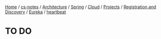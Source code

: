 [Home](https://mengxianbin.github.io) /
[cs-notes](https://mengxianbin.github.io/cs-notes/site) /
[Architecture](https://mengxianbin.github.io/cs-notes/site/Architecture) /
[Spring](https://mengxianbin.github.io/cs-notes/site/Architecture/Spring) /
[Cloud](https://mengxianbin.github.io/cs-notes/site/Architecture/Spring/Cloud) /
[Projects](https://mengxianbin.github.io/cs-notes/site/Architecture/Spring/Cloud/Projects) /
[Registration and Discovery](https://mengxianbin.github.io/cs-notes/site/Architecture/Spring/Cloud/Projects/Registration%20and%20Discovery) /
[Eureka](https://mengxianbin.github.io/cs-notes/site/Architecture/Spring/Cloud/Projects/Registration%20and%20Discovery/Eureka) /
[heartbeat](https://mengxianbin.github.io/cs-notes/site/Architecture/Spring/Cloud/Projects/Registration%20and%20Discovery/Eureka/heartbeat)

# TO DO
